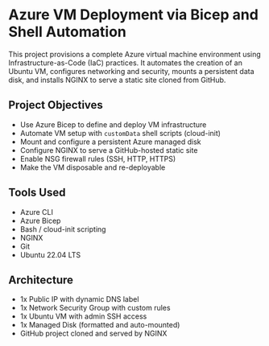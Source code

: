 # Azure VM Deployment via Bicep and Shell Automation

This project provisions a complete Azure virtual machine environment using Infrastructure-as-Code (IaC) practices. It automates the creation of an Ubuntu VM, configures networking and security, mounts a persistent data disk, and installs NGINX to serve a static site cloned from GitHub.

## Project Objectives

- Use Azure Bicep to define and deploy VM infrastructure
- Automate VM setup with `customData` shell scripts (cloud-init)
- Mount and configure a persistent Azure managed disk
- Configure NGINX to serve a GitHub-hosted static site
- Enable NSG firewall rules (SSH, HTTP, HTTPS)
- Make the VM disposable and re-deployable

## Tools Used

- Azure CLI
- Azure Bicep
- Bash / cloud-init scripting
- NGINX
- Git
- Ubuntu 22.04 LTS

## Architecture

- 1x Public IP with dynamic DNS label
- 1x Network Security Group with custom rules
- 1x Ubuntu VM with admin SSH access
- 1x Managed Disk (formatted and auto-mounted)
- GitHub project cloned and served by NGINX

